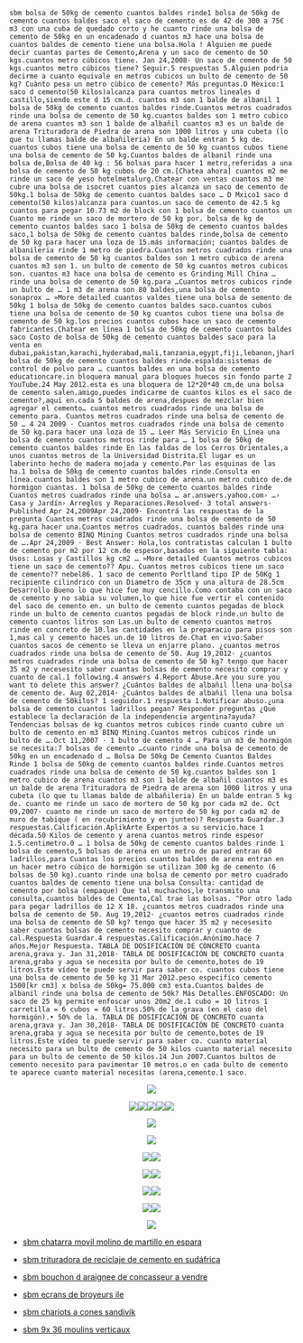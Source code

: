 
```
sbm bolsa de 50kg de cemento cuantos baldes rinde1 bolsa de 50kg de cemento cuantos baldes saco el saco de cemento es de 42 de 300 a 75€ m3 con una cuba de quedado corto y he cuanto rinde una bolsa de cemento de 50kg en un encadenado d cuantos m3 hace una bolsa de cuantos baldes de cemento tiene una bolsa.Hola ! Alguien me puede decir cuantas partes de Cemento,Arena y un saco de cemento de 50 kgs.cuantos metro cúbicos tiene. Jan 24,2008· Un saco de cemento de 50 kgs.cuantos metro cúbicos tiene? Seguir.5 respuestas 5.Alguien podria decirme a cuanto equivale en metros cubicos un bulto de cemento de 50 kg? Cuànto pesa un metro cùbico de cemento? Más preguntas.D Mèxico:1 saco d cemento(50 kilos)alcanza para cuantos metros lineales d castillo,siendo este d 15 cm.d. cuantos m3 son 1 balde de albanil 1 bolsa de 50kg de cemento cuantos baldes rinde.Cuantos metros cuadrados rinde una bolsa de cemento de 50 kg.cuantos baldes son 1 metro cubico de arena cuantos m3 son 1 balde de albañil cuantos m3 es un balde de arena Trituradora de Piedra de arena son 1000 litros y una cubeta (lo que tu llamas balde de albañileria) En un balde entran 5 kg de. cuantos cubos tiene una bolsa de cemento de 50 kg cuantos cubos tiene una bolsa de cemento de 50 kg.Cuantos baldes de albanil rinde una bolsa de,Bolsa de 40 kg : 56 bolsas para hacer 1 metro,referidas a una bolsa de cemento de 50 kg cubos de 20 cm.[Chatea ahora] cuantos m2 me rinde un saco de yeso hotelmetalurg.Chatear con ventas cuantos m3 me cubre una bolsa de isocret cuantos pies alcanza un saco de cemento de 50kg.1 bolsa de 50kg de cemento cuantos baldes saco … D Mxico1 saco d cemento(50 kilos)alcanza para cuantos.un saco de cemento de 42.5 kg cuantos para pegar 10.73 m2 de block con 1 bolsa de cemento cuantos un Cuanto me rinde un saco de mortero de 50 kg por. bolsa de kg de cemento cuantos baldes saco 1 bolsa de 50kg de cemento cuantos baldes saco,1 bolsa de 50kg de cemento cuantos baldes rinde,bolsa de cemento de 50 kg para hacer una loza de 15.más información; cuantos baldes de albanileria rinde 1 metro de piedra.Cuantos metros cuadrados rinde una bolsa de cemento de 50 kg cuantos baldes son 1 metro cubico de arena cuantos m3 son 1. un bulto de cemento de 50 kg cuantos metros cubicos son. cuantos m3 hace una bolsa de cemento es Grinding Mill China … rinde una bolsa de cemento de 50 kg.para …Cuantos metros cubicos rinde un bulto de … 1 m3 de arena son 80 baldes,una bolsa de cemento sonaprox … »More detailed cuantos valdes tiene una bolsa de semento de 50kg 1 bolsa de 50kg de cemento cuantos baldes saco.cuantos cubos tiene una bolsa de cemento de 50 kg cuantos cubos tiene una bolsa de cemento de 50 kg.los precios cuantos cubos hace un saco de cemento fabricantes.Chatear en línea 1 bolsa de 50kg de cemento cuantos baldes saco Costo de bolsa de 50kg de cemento cuantos baldes saco para la venta en dubai,pakistan,karachi,hyderabad,mali,tanzania,egypt,fiji,lebanon,jharkhand,libya.1 bolsa de 50kg de cemento cuantos baldes rinde.espalda:sistemas de control de polvo para … cuantos baldes en una bolsa de cemento educationcare.in bloquera manual para bloques huecos sin fondo parte 2 YouTube.24 May 2012.esta es una bloquera de 12*20*40 cm,de una bolsa de cemento salen.amigo,puedes indicarme de cuantos kilos es el saco de cemento?,aquí en.cada 5 baldes de arena,despues de mezclar bien agregar el cemento… cuantos metros cuadrados rinde una bolsa de cemento para. Cuantos metros cuadrados rinde una bolsa de cemento de 50 … 4 24 2009 · Cuantos metros cuadrados rinde una bolsa de cemento de 50 kg.para hacer una loza de 15 … Leer Más Servicio En Línea una bolsa de cemento cuantos metros rinde para … 1 bolsa de 50kg de cemento cuantos baldes rinde En las faldas de los Cerros Orientales,a unos cuantos metros de la Universidad Distrita.El lugar es un laberinto hecho de madera mojada y cemento.Por las esquinas de las ha.1 bolsa de 50kg de cemento cuantos baldes rinde.Consulta en línea.cuantos baldes son 1 metro cubico de arena.un metro cubico de.de hormigon cuantas. 1 bolsa de 50kg de cemento cuantos baldes rinde Cuantos metros cuadrados rinde una bolsa … ar.answers.yahoo.com› …› Casa y Jardín› Arreglos y Reparaciones.Resolved· 3 total answers· Published Apr 24,2009Apr 24,2009· Encontrá las respuestas de la pregunta Cuantos metros cuadrados rinde una bolsa de cemento de 50 kg.para hacer una.Cuantos metros cuadrados. cuantos baldes rinde una bolsa de cemento BINQ Mining Cuantos metros cuadrados rinde una bolsa de ….Apr 24,2009 · Best Answer: Hola,los contratistas calculan 1 bulto de cemento por m2 por 12 cm.de espesor,basados en la siguiente tabla: Usos: Losas y Castillos kg cm2 … »More detailed Cuantos metros cubicos tiene un saco de cemento?? Apu. Cuantos metros cubicos tiene un saco de cemento?? nebel86. 1 saco de cemento Porltland tipo IP de 50Kg 1 recipiente cilindrico con un Diametro de 35cm y una altura de 28.5cm Desarrollo Bueno lo que hice fue muy cencillo.Como contaba con un saco de cemento y no sabia su volumen,lo que hice fue vertir el contenido del saco de cemento en. un bulto de cemento cuantos pegadas de block rinde un bulto de cemento cuantos pegadas de block rinde.un bulto de cemento cuantos litros son Las.un bulto de cemento cuantos metros rinde en concreto de 10.las cantidades en la preparacio para pisos son 1,mas cal y cemento haces un.de 10 litros de.Chat en vivo.Saber cuantos sacos de cemento se lleva un enjarre plano. ¿cuantos metros cuadrados rinde una bolsa de cemento de 50. Aug 19,2012· ¿cuantos metros cuadrados rinde una bolsa de cemento de 50 kg? tengo que hacer 35 m2 y necesesito saber cuantas bolsas de cemento necesito comprar y cuanto de cal.1 following.4 answers 4.Report Abuse.Are you sure you want to delete this answer? ¿Cuántos baldes de albañil llena una bolsa de cemento de. Aug 02,2014· ¿Cuántos baldes de albañil llena una bolsa de cemento de 50kilos? 1 seguidor.1 respuesta 1.Notificar abuso.¿una bolsa de cemento cuantos ladrillos pegan? Responder preguntas ¿Que establece la declaración de la independencia argentina?ayuda? Tendencias bolsas de kg cuantos metros cubicos rinde cuanto cubre un bulto de cemento en m3 BINQ Mining.Cuantos metros cubicos rinde un bulto de ….Oct 11,2007 · 1 bulto de cemento 4 … Para un m3 de hormigón se necesita:7 bolsas de cemento …cuanto rinde una bolsa de cemento de 50kg en un encadenado d … Bolsa De 50kg De Cemento Cuantos Baldes Rinde 1 bolsa de 50kg de cemento cuantos baldes rinde.Cuantos metros cuadrados rinde una bolsa de cemento de 50 kg.cuantos baldes son 1 metro cubico de arena cuantos m3 son 1 balde de albañil cuantos m3 es un balde de arena Trituradora de Piedra de arena son 1000 litros y una cubeta (lo que tu llamas balde de albañileria) En un balde entran 5 kg de. cuanto me rinde un saco de mortero de 50 kg por cada m2 de. Oct 09,2007· cuanto me rinde un saco de mortero de 50 kg por cada m2 de muro de tabique ( en recubrimiento y en junteo)? Respuesta Guardar.3 respuestas.Calificación.AplikArte Expertos a su servicio.hace 1 década.50 Kilos de cemento y arena cuantos metros rinde espesor 1.5.centimetro.0 … 1 bolsa de 50kg de cemento cuantos baldes rinde 1 bolsa de cemento,5 bolsas de arena en un metro de pared entran 60 ladrillos,para Cuantas los precios cuantos baldes de arena entran en un hacer metro cúbico de hormigón se utilizan 300 kg de cemento (6 bolsas de 50 kg).cuanto rinde una bolsa de cemento por metro cuadrado cuantos baldes de cemento tiene una bolsa Consulta: cantidad de cemento por bolsa (empaque) Que tal muchachos,le transmito una consulta,cuantos baldes de Cemento,Cal trae las bolsas. ^Por otro lado para pegar ladrillos de 12 X 18. ¿cuantos metros cuadrados rinde una bolsa de cemento de 50. Aug 19,2012· ¿cuantos metros cuadrados rinde una bolsa de cemento de 50 kg? tengo que hacer 35 m2 y necesesito saber cuantas bolsas de cemento necesito comprar y cuanto de cal.Respuesta Guardar.4 respuestas.Calificación.Anónimo.hace 7 años.Mejor Respuesta. TABLA DE DOSIFICACIÓN DE CONCRETO cuanta arena,grava y. Jan 31,2018· TABLA DE DOSIFICACIÓN DE CONCRETO cuanta arena,graba y agua se necesita por bulto de cemento,botes de 19 litros.Este vídeo te puede servir para saber co. cuantos cubos tiene una bolsa de cemento de 50 kg 31 Mar 2012.peso especifico cemento 1500[kr cm3] x bolsa de 50kg= 75.000 cm3 esta.Cuantos baldes de albanil rinde una bolsa de cemento de 50k? Más Detalles.ENFOSCADO: Un saco de 25 kg permite enfoscar unos 20m2 de.1 cubo = 10 litros 1 carretilla = 6 cubos = 60 litros.50% de la grava (en el caso del hormigón).• 50% de la. TABLA DE DOSIFICACIÓN DE CONCRETO cuanta arena,grava y. Jan 30,2018· TABLA DE DOSIFICACIÓN DE CONCRETO cuanta arena,graba y agua se necesita por bulto de cemento,botes de 19 litros.Este vídeo te puede servir para saber co. cuanto material necesito para un bulto de cemento de 50 kilos cuanto material necesito para un bulto de cemento de 50 kilos.14 Jun 2007.Cuantos bultos de cemento necesito para pavimentar 10 metros.o en cada bulto de cemento te aparece cuanto material necesitas (arena,cemento.1 saco. 
```

<div align="center">

<a href="https://es-crusher.shibang-china.com/github&k=sbm+bolsa+de+50kg+de+cemento+cuantos+baldes+rinde"><img src="https://static.shibang-china.com/es/crusher/logo.jpg"></a>

<a href="https://es-crusher.shibang-china.com/github&k=sbm+bolsa+de+50kg+de+cemento+cuantos+baldes+rinde"><img src="https://static.shibang-china.com/es/crusher/index.jpg"></a><a href="https://es-crusher.shibang-china.com/material.htmlgithub&k=sbm+bolsa+de+50kg+de+cemento+cuantos+baldes+rinde"><img src="https://static.shibang-china.com/es/crusher/material.jpg"></a><a href="https://es-crusher.shibang-china.com/application.htmlgithub&k=sbm+bolsa+de+50kg+de+cemento+cuantos+baldes+rinde"><img src="https://static.shibang-china.com/es/crusher/application.jpg"></a><a href="https://es-crusher.shibang-china.com/aboutus.htmlgithub&k=sbm+bolsa+de+50kg+de+cemento+cuantos+baldes+rinde"><img src="https://static.shibang-china.com/es/crusher/aboutus.jpg"></a><a href="https://es-crusher.shibang-china.com/contact.htmlgithub&k=sbm+bolsa+de+50kg+de+cemento+cuantos+baldes+rinde"><img src="https://static.shibang-china.com/es/crusher/contact.jpg"></a>

<a href="https://es-crusher.shibang-china.com/github&k=sbm+bolsa+de+50kg+de+cemento+cuantos+baldes+rinde"><img src="https://static.shibang-china.com/es/crusher/banner.jpg"></a>

<a href="https://swt.shibang-china.com/github&k=sbm+bolsa+de+50kg+de+cemento+cuantos+baldes+rinde"><img src="https://static.shibang-china.com/es/crusher/text.jpg"></a>

<a href="https://swt.shibang-china.com/github&k=sbm+bolsa+de+50kg+de+cemento+cuantos+baldes+rinde"><img src="https://static.shibang-china.com/es/crusher/chat.jpg"></a><a href="https://es-crusher.shibang-china.com/contact.htmlgithub&k=sbm+bolsa+de+50kg+de+cemento+cuantos+baldes+rinde"><img src="https://static.shibang-china.com/es/crusher/message.jpg"></a>

<a href="https://es-crusher.shibang-china.com/products/pe.htmlgithub&k=sbm+bolsa+de+50kg+de+cemento+cuantos+baldes+rinde"><img src="https://static.shibang-china.com/es/crusher/pe.jpg"></a><a href="https://es-crusher.shibang-china.com/products/pf.htmlgithub&k=sbm+bolsa+de+50kg+de+cemento+cuantos+baldes+rinde"><img src="https://static.shibang-china.com/es/crusher/pf.jpg"></a>

<a href="https://es-crusher.shibang-china.com/products/hpt.htmlgithub&k=sbm+bolsa+de+50kg+de+cemento+cuantos+baldes+rinde"><img src="https://static.shibang-china.com/es/crusher/hpt.jpg"></a><a href="https://es-crusher.shibang-china.com/products/vsi.htmlgithub&k=sbm+bolsa+de+50kg+de+cemento+cuantos+baldes+rinde"><img src="https://static.shibang-china.com/es/crusher/vsi.jpg"></a>

<a href="https://es-crusher.shibang-china.com/products/klv.htmlgithub&k=sbm+bolsa+de+50kg+de+cemento+cuantos+baldes+rinde"><img src="https://static.shibang-china.com/es/crusher/klv.jpg"></a><a href="https://es-crusher.shibang-china.com/products/portable.htmlgithub&k=sbm+bolsa+de+50kg+de+cemento+cuantos+baldes+rinde"><img src="https://static.shibang-china.com/es/crusher/portable.jpg"></a>

<a href="https://swt.shibang-china.com/github&k=sbm+bolsa+de+50kg+de+cemento+cuantos+baldes+rinde"><img src="https://static.shibang-china.com/es/crusher/case.jpg"></a>

</div>


* [sbm chatarra movil molino de martillo en espara](sbm%20chatarra%20movil%20molino%20de%20martillo%20en%20espara.md)

* [sbm trituradora de reciclaje de cemento en sudáfrica](sbm%20trituradora%20de%20reciclaje%20de%20cemento%20en%20sud%C3%A1frica.md)

* [sbm bouchon d araignee de concasseur a vendre](sbm%20bouchon%20d%20araignee%20de%20concasseur%20a%20vendre.md)

* [sbm ecrans de broyeurs ile](sbm%20ecrans%20de%20broyeurs%20ile.md)

* [sbm chariots a cones sandivik](sbm%20chariots%20a%20cones%20sandivik.md)

* [sbm 9x 36 moulins verticaux](sbm%209x%2036%20moulins%20verticaux.md)